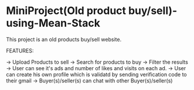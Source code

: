 # MiniProject(Old product buy/sell)-using-Mean-Stack

This project is an old products buy/sell website.

FEATURES:

-> Upload Products to sell
-> Search for products to buy
-> Filter the results
-> User can see it's ads and number of likes and visits on each ad.
-> User can create his own profile which is validatd by sending verification code to their gmail
-> Buyer(s)/seller(s) can chat with other Buyer(s)/seller(s)

